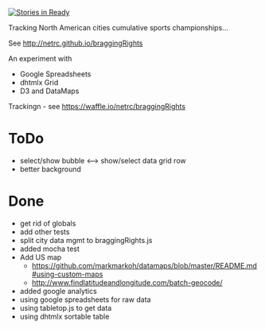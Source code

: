 [![Stories in Ready](https://badge.waffle.io/netrc/braggingRights.png?label=ready&title=Ready)](https://waffle.io/netrc/braggingRights?utm_source=badge)


Tracking North American cities cumulative sports championships...

See http://netrc.github.io/braggingRights

An experiment with 
* Google Spreadsheets 
* dhtmlx Grid
* D3 and DataMaps

Trackingn - see https://waffle.io/netrc/braggingRights

# ToDo
* select/show bubble <--> show/select data grid row
* better background


# Done
* get rid of globals
* add other tests
* split city data mgmt to braggingRights.js
* added mocha test
* Add US map
  * https://github.com/markmarkoh/datamaps/blob/master/README.md#using-custom-maps
  * http://www.findlatitudeandlongitude.com/batch-geocode/
* added google analytics
* using google spreadsheets for raw data
* using tabletop.js to get data
* using dhtmlx sortable table 
